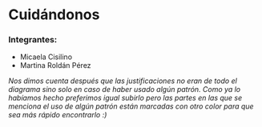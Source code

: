 # Cuidándonos

### Integrantes:
- Micaela Cisilino
- Martina Roldán Pérez

*Nos dimos cuenta después que las justificaciones no eran de todo el diagrama sino solo en caso de haber usado algún patrón.
Como ya lo habíamos hecho preferimos igual subirlo pero las partes en las que se menciona el uso de algún patrón están marcadas con otro color para que sea más rápido encontrarlo :)*
